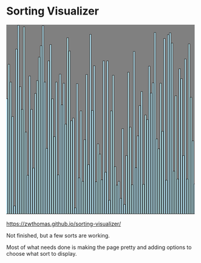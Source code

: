 # Sorting Visualizer
![](./sort.gif)

https://zwthomas.github.io/sorting-visualizer/

Not finished, but a few sorts are working. 

Most of what needs done is making the page pretty and adding options to choose what sort to display.